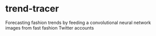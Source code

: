 # trend-tracer
Forecasting fashion trends by feeding a convolutional neural network images from fast fashion Twitter accounts

